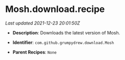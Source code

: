 # Mosh.download.recipe

_Last updated 2021-12-23 20:01:50Z_

- **Description**: Downloads the latest version of Mosh.

- **Identifier**: `com.github.grumpydrew.download.Mosh`

- **Parent Recipes**: `None`

